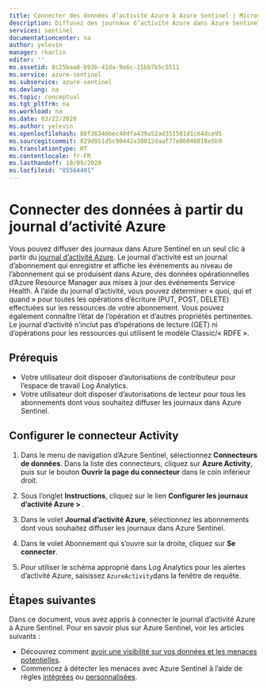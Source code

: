 ```yaml
---
title: Connecter des données d’activité Azure à Azure Sentinel | Microsoft Docs
description: Diffusez des journaux d’activité Azure dans Azure Sentinel en un seul clic. Le journal d’activité enregistre et affiche les événements au niveau de l’abonnement dans Azure.
services: sentinel
documentationcenter: na
author: yelevin
manager: rkarlin
editor: ''
ms.assetid: 8c25baa8-b93b-41da-9e6c-15bb7b5c5511
ms.service: azure-sentinel
ms.subservice: azure-sentinel
ms.devlang: na
ms.topic: conceptual
ms.tgt_pltfrm: na
ms.workload: na
ms.date: 03/22/2020
ms.author: yelevin
ms.openlocfilehash: 88f363406ec40dfa439a52ad351501d1c64dce95
ms.sourcegitcommit: 829d951d5c90442a38012daaf77e86046018e5b9
ms.translationtype: HT
ms.contentlocale: fr-FR
ms.lasthandoff: 10/09/2020
ms.locfileid: "85564491"
---
```

# <a name="connect-data-from-azure-activity-log"></a>Connecter des données à partir du journal d’activité Azure

Vous pouvez diffuser des journaux dans Azure Sentinel en un seul clic à partir du [journal d’activité Azure](../azure-monitor/platform/platform-logs-overview.md). Le journal d’activité est un journal d’abonnement qui enregistre et affiche les événements au niveau de l’abonnement qui se produisent dans Azure, des données opérationnelles d’Azure Resource Manager aux mises à jour des événements Service Health. À l’aide du journal d’activité, vous pouvez déterminer « quoi, qui et quand » pour toutes les opérations d’écriture (PUT, POST, DELETE) effectuées sur les ressources de votre abonnement. Vous pouvez également connaître l’état de l’opération et d’autres propriétés pertinentes. Le journal d’activité n’inclut pas d’opérations de lecture (GET) ni d’opérations pour les ressources qui utilisent le modèle Classic/« RDFE ». 

## <a name="prerequisites"></a>Prérequis

- Votre utilisateur doit disposer d’autorisations de contributeur pour l’espace de travail Log Analytics.
- Votre utilisateur doit disposer d’autorisations de lecteur pour tous les abonnements dont vous souhaitez diffuser les journaux dans Azure Sentinel.

## <a name="set-up-the-azure-activity-connector"></a>Configurer le connecteur Activity

1. Dans le menu de navigation d’Azure Sentinel, sélectionnez **Connecteurs de données**. Dans la liste des connecteurs, cliquez sur **Azure Activity**, puis sur le bouton **Ouvrir la page du connecteur** dans le coin inférieur droit.

2. Sous l’onglet **Instructions**, cliquez sur le lien **Configurer les journaux d’activité Azure >** .

3. Dans le volet **Journal d’activité Azure**, sélectionnez les abonnements dont vous souhaitez diffuser les journaux dans Azure Sentinel. 

4. Dans le volet Abonnement qui s’ouvre sur la droite, cliquez sur **Se connecter**.

5. Pour utiliser le schéma approprié dans Log Analytics pour les alertes d’activité Azure, saisissez `AzureActivity`dans la fenêtre de requête.

## <a name="next-steps"></a>Étapes suivantes
Dans ce document, vous avez appris à connecter le journal d’activité Azure à Azure Sentinel. Pour en savoir plus sur Azure Sentinel, voir les articles suivants :
- Découvrez comment [avoir une visibilité sur vos données et les menaces potentielles](quickstart-get-visibility.md).
- Commencez à détecter les menaces avec Azure Sentinel à l’aide de règles [intégrées](tutorial-detect-threats-built-in.md) ou [personnalisées](tutorial-detect-threats-custom.md).

